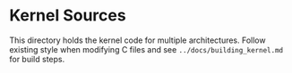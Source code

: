 # Kernel Sources

This directory holds the kernel code for multiple architectures.
Follow existing style when modifying C files and see `../docs/building_kernel.md` for build steps.
